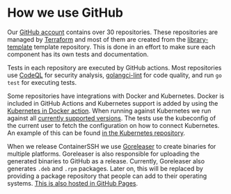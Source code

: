# How we use GitHub

Our [GitHub account](https://github.com/ContainerSSH) contains over 30 repositories. These repositories are managed by [Terraform](terraform.md) and most of them are created from the [library-template](https://github.com/ContainerSSH/library-template) template repository. This is done in an effort to make sure each component has its own tests and documentation.

Tests in each repository are executed by GitHub actions. Most repositories use [CodeQL](https://github.com/github/codeql-action) for security analysis, [golangci-lint](https://github.com/golangci/golangci-lint-action) for code quality, and run `go test` for executing tests.

Some repositories have integrations with Docker and Kubernetes. Docker is included in GitHub Actions and Kubernetes support is added by using the [Kubernetes in Docker action](https://github.com/marketplace/actions/kind-kubernetes-in-docker-action). When running against Kubernetes we run against all [currently supported versions](https://kubernetes.io/docs/setup/release/version-skew-policy/). The tests use the kubeconfig of the current user to fetch the configuration on how to connect Kubernetes. An example of this can be found [in the Kubernetes repository](https://github.com/ContainerSSH/kubernetes/blob/main/.github/workflows/tests.yml).

When we release ContainerSSH we use [Goreleaser](https://github.com/goreleaser/goreleaser-action) to create binaries for multiple platforms. Goreleaser is also responsible for uploading the generated binaries to GitHub as a release. Currently, Goreleaser also generates `.deb` and `.rpm` packages. Later on, this will be replaced by providing a package repository that people can add to their operating systems. [This is also hosted in GitHub Pages](https://github.com/ContainerSSH/packages).

